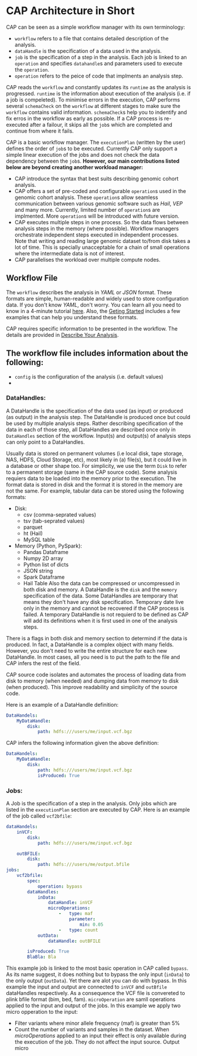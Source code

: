 # CAP Architecture in Short

CAP can be seen as a simple workflow manager with its own terminology:
- `workflow` refers to a file that contains detailed description of the analysis.
- `dataHandle` is the specification of a data used in the analysis.
- `job` is the specification of a step in the analysis. Each job is linked to an `operation` and specifies `datahandle`s and parameters used to execute the `operation`. 
- `operation` refers to the peice of code that implments an analysis step.


CAP reads the `workflow` and constantly updates its `runtime` as the analysis is progressed.
`runtime` is the information about execution of the analysis (i.e. if a job is compeleted).
To minimise errors in the execution, CAP performs several `schemaCheck` on the `workflow` at different stages to make sure the `workflow` contains valid information.
`schemaCheck`s help you to indentify and fix erros in the workflow as early as possible.
If a CAP process is re-executed after a failour, it skips all the `job`s which are completed and continue from where it fails.

CAP is a basic workflow manager. The `executionPlan` (written by the user) defines the order of `job`s to be executed. Currently CAP only support a simple linear execution of the jobs and does not check the data dependency between the `job`s. **However, our main contributions listed below are beyond creating another workload manager:**
- CAP introduce the syntax that best suits describing genomic cohort analysis. 
- CAP offers a set of pre-coded and configurable `operation`s used in the genomic cohort analysis. These `operation`s allow seamless communication between various genomic software such as *Hail*, *VEP* and many more. Currently, limited number of `operation`s are implmented. More `operation`s will be introduced with future version.
- CAP executes multiple steps in one process. So the data flows between analysis steps in the memory (where possible). Workflow managers orchestrate independent steps executed in independent processes. Note that writing and reading large genomic dataset to/from disk takes a lot of time. This is specially unacceptable for a chain of small operations where the intermediate data is not of interest.
- CAP parallelises the workload over multiple compute nodes.

## Workflow File
The `workflow` describes the analysis in *YAML* or *JSON* format. These formats are simple, human-readable and widely used to store configuration data. If you don't know *YAML*, don't worry. You can learn all you need to know in a 4-minute tutorial [here](https://youtu.be/0fbnyS_lHW4). Also, the [Geting Started](GetingStarted.md) includes a few examples that can help you understand these formats.

CAP requires specific information to be presented in the workflow. The details are provided in [Describe Your Analysis](docs/DescribeAnalysis.md).

The workflow file includes information about the following:
- 
- `config` is the configuration of the analysis (i.e. default values)
- 
### DataHandles:
A DataHandle is the specification of the data used (as input) or produced (as output) in the analysis step. 
The DataHandle is produced once but could be used by multiple analysis steps.
Rather describing specification of the data in each of those step, all DataHandles are described once only in `DataHandles` section of the workflow.
Input(s) and output(s) of analysis steps can only point to a DataHandles.

Usually data is stored on permanent volumes (i.e local disk, tape storage, NAS, HDFS, Cloud Storage, etc), most likely in (a) file(s), but it could live in a database or other shape too.
For simplicity, we use the term `Disk` to refer to a permanent storage (same in the CAP source code).
Some analysis requiers data to be loaded into the memory prior to the execution.
The format data is stored in disk and the format it is stored in the memory are not the same.
For example, tabular data can be stored using the following formats:
- Disk:
    - csv (comma-seprated values)
    - tsv (tab-seprated values)
    - parquet
    - ht (Hail)
    - MySQL table
- Memory (Python, PySpark):
    - Pandas Dataframe
    - Numpy 2D array
    - Python list of dicts
    - JSON string
    - Spark Dataframe
    - Hail Table
Also the data can be compressed or uncompressed in both disk and memory.
A DataHandle is the `disk` and the `memory` specification of the data.
Some DataHandles are temporary that means they don't have any disk specification.
Temporary date live only in the memory and cannot be recovered if the CAP process is failed.
A temporary DataHandle is not requierd to be defined as CAP will add its definitions when it is first used in one of the analysis steps.

There is a flags in both disk and memory section to determind if the data is produced.
In fact, a DataHandle is a complex object with many fields.
However, you don't need to write the entire structure for each new DataHandle.
In most cases, all you need is to put the path to the file and CAP infers the rest of the field.

CAP source code isolates and automates the process of loading data from disk to memory (when needed) and dumping data from memory to disk (when produced).
This improve readability and simplicity of the source code.

Here is an example of a DataHandle definition:
```yaml
DataHandels:
    MyDataHandle:
        disk:
            path: hdfs:///users/me/input.vcf.bgz
```

CAP infers the following information given the above definition:
```yaml
DataHandels:
    MyDataHandle:
        disk:
            path: hdfs:///users/me/input.vcf.bgz
            isProduced: True
```

### Jobs:
A Job is the specification of a step in the analysis. Only jobs which are listed in the `executionPlan` section are executed by CAP. Here is an example of the job called `vcf2bfile`:

```yaml
dataHandels:
    inVCF:
        disk:
            path: hdfs:///users/me/input.vcf.bgz

    outBFILE:
        disk:
            path: hdfs:///users/me/output.bfile
jobs:
    vcf2bfile:
        spec:
            operation: bypass
        dataHandles:
            inData:
                dataHandle: inVCF
                microOperations:
                    -   type: maf
                        parameter:
                            min: 0.05
                    -   type: count
            outData:
                dataHandle: outBFILE

        isProduced: True
        BlaBla: Bla
```

This example job is linked to the most basic operation in CAP called `bypass`.
As its name suggest, it does nothing but to bypass the only input (`inData`) to the only output (`outData`).
Yet there are alot you can do with bypass.
In this example the input and output are connected to `inVCF` and `outBfile` dataHandles respectively.
As a consequence the VCF file is convereted to plink bfile format (bim, bed, fam).
`microOperation` are samll operations applied to the input and output of the jobs.
In this example we apply two micro opperation to the input:
- Filter variants where minor allele frequency (maf) is greater than 5%
- Count the number of variants and samples in the dataset. 
When *microOperations* applied to an input their effect is only available during the execution of the job.
They do not affect the input source.
Output micro 



